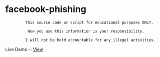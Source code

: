 # facebook-phishing

             This source code or script for educational purposes ONLY. 

              How you use this information is your responsibility.

             I will not be held accountable for any illegel activities.

Live Demo -: <a href="https://rajaahirwarofficial.github.io/facebook-phishing/">View </a>
